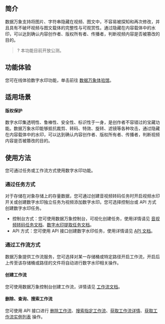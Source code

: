 ## 简介

数据万象支持将图片、字符串隐藏在视频、图文中，不容易被探知和再次修改，并且具有不破坏视频与图文载体的完整性与可观赏性。通过隐藏在内容载体中的水印，可以达到确认内容创作者、版权所有者、传播者，判断视频内容是否被篡改的目的。

>? 本功能目前开放公测。
>


## 功能体验

您可在线体验数字水印功能，单击前往 [数据万象体验馆](https://cloud.tencent.com/act/pro/ciExhibition?tab=copyrightProtect&sub=mediaDigitalWatermark)。

## 适用场景

#### 版权保护

数字水印集透明性、鲁棒性、安全性、标识性于一身，是创作者不容错过的宝藏功能。数据万象水印能够抵抗裁剪、转码、特效、旋转、滤镜等各种攻击，通过隐藏在内容载体中的水印，可以达到确认内容创作者、版权所有者、传播者，判断视频内容是否被篡改的目的。


## 使用方法

您可通过任务或工作流方式使用数字水印功能。

### 通过任务方式

对于存储在对象存储上的存量数据，您可通过创建音视频转码任务时开启视频水印开关或创建数字水印独立任务为视频添加数字水印。您可选择控制台或 API 方式创建数字水印任务。

- 控制台方式：您可使用数据万象控制台，可视化创建任务，使用详情请见 [音视频转码任务文档](https://cloud.tencent.com/document/product/460/46489#.E5.88.9B.E5.BB.BA.E9.9F.B3.E8.A7.86.E9.A2.91.E8.BD.AC.E7.A0.81.E4.BB.BB.E5.8A.A1)、[数字水印提取任务文档](https://cloud.tencent.com/document/product/460/46489#.E5.88.9B.E5.BB.BA-sdr-to-hdr-.E4.BB.BB.E5.8A.A1)。
- API 方式：您可使用 API 接口创建数字水印任务，使用详情请见 [API 文档](https://cloud.tencent.com/document/product/460/46489#.E5.88.9B.E5.BB.BA.E9.9F.B3.E8.A7.86.E9.A2.91.E8.BD.AC.E7.A0.81.E4.BB.BB.E5.8A.A1)。


### 通过工作流方式

数据万象提供工作流服务，您可选择对某一存储桶或特定路径开启工作流，开启后上传至该存储桶或路径的文件将自动进行数字水印相关操作。

#### 创建工作流

您可使用数据万象控制台创建工作流，详情请见 [工作流文档](https://cloud.tencent.com/document/product/460/46488#.E5.88.9B.E5.BB.BA.E5.B7.A5.E4.BD.9C.E6.B5.81)。

#### 删除、查询、搜索工作流

您可使用 API 接口进行 [删除工作流](https://cloud.tencent.com/document/product/460/45947)、[搜索指定工作流](https://cloud.tencent.com/document/product/460/45948)、[获取工作流详情](https://cloud.tencent.com/document/product/460/45949)、[获取工作流实例列表](https://cloud.tencent.com/document/product/460/45950) 操作。

